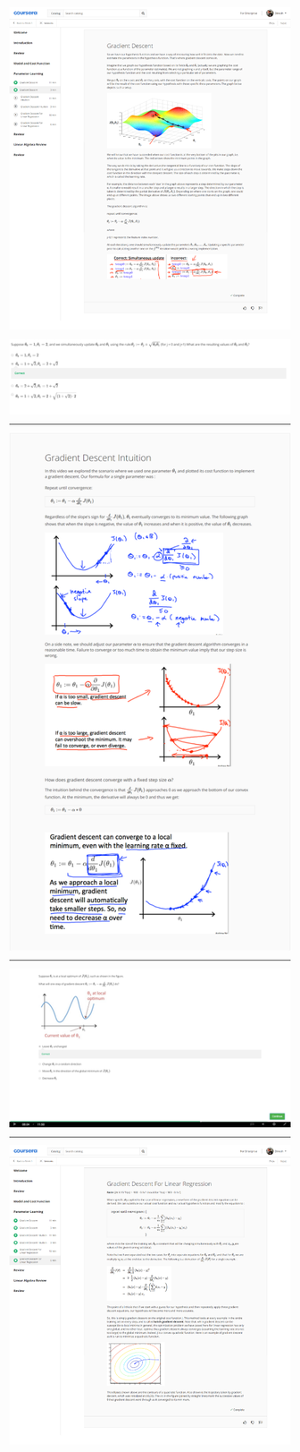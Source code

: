 ![](https://github.com/dineshsonachalam/Machine-Learning-Stanford/blob/master/week1/3_Parameter_learning/gradient_descent_1.png)



![](https://github.com/dineshsonachalam/Machine-Learning-Stanford/blob/master/week1/3_Parameter_learning/quiz.png)
***

![](https://github.com/dineshsonachalam/Machine-Learning-Stanford/blob/master/week1/3_Parameter_learning/gradient_descent_2.png)


***
![](https://github.com/dineshsonachalam/Machine-Learning-Stanford/blob/master/week1/3_Parameter_learning/quiz2.png)

***
![](https://github.com/dineshsonachalam/Machine-Learning-Stanford/blob/master/week1/3_Parameter_learning/gradient_descent_for%20_linear_regression_3.png)
